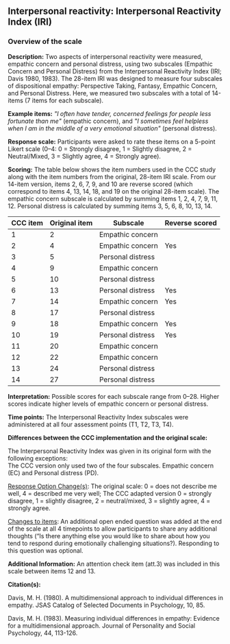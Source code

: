 ## Interpersonal reactivity: Interpersonal Reactivity Index (IRI)   


### Overview of the scale

**Description:** Two aspects of interpersonal reactivity were measured, empathic 
concern and personal distress, using two subscales (Empathic Concern and Personal 
Distress) from the Interpersonal Reactivity Index (IRI; Davis 1980, 1983). The 
28-item IRI was designed to measure four subscales of dispositional empathy: 
Perspective Taking, Fantasy, Empathic Concern, and Personal Distress. Here, we 
measured two subscales with a total of 14-items (7 items for each subscale).   




**Example items:** *"I often have tender, concerned feelings for people less fortunate than me"*
(empathic concern), and 
*"I sometimes feel helpless when I am in the middle of a very emotional situation"*
(personal distress).  

**Response scale:** Participants were asked to rate these items on a 5-point 
Likert scale (0–4: 0 = Strongly disagree, 1 = Slightly disagree, 2 = Neutral/Mixed, 
3 = Slightly agree, 4 = Strongly agree).  



**Scoring:** The table below shows the item numbers used in the CCC study along 
with the item numbers from the original, 28-item IRI scale. From our 14-item 
version, items 2, 6, 7, 9, and 10 are reverse scored (which correspond to items 
4, 13, 14, 18, and 19 on the original 28-item scale). The empathic concern 
subscale is calculated by summing items 1, 2, 4, 7, 9, 11, 12. Personal distress 
is calculated by summing items 3, 5, 6, 8, 10, 13, 14. 


| CCC item | Original item | Subscale           | Reverse scored |
|----------|---------------|--------------------|----------------|
| 1        | 2             | Empathic concern   |                |
| 2        | 4             | Empathic concern   | Yes            |
| 3        | 5             | Personal distress  |                |
| 4        | 9             | Empathic concern   |                |
| 5        | 10            | Personal distress  |                |
| 6        | 13            | Personal distress  | Yes            |
| 7        | 14            | Empathic concern   | Yes            |
| 8        | 17            | Personal distress  |                |
| 9        | 18            | Empathic concern   | Yes            |
| 10       | 19            | Personal distress  | Yes            |
| 11       | 20            | Empathic concern   |                |
| 12       | 22            | Empathic concern   |                |
| 13       | 24            | Personal distress  |                |
| 14       | 27            | Personal distress  |                |




**Interpretation:** Possible scores for each subscale range from 0–28. Higher 
scores indicate higher levels of empathic concern or personal distress.   




**Time points:** The Interpersonal Reactivity Index subscales were administered 
at all four assessment points (T1, T2, T3, T4).   

**Differences between the CCC implementation and the original scale:**

The Interpersonal Reactivity Index was given in its original form with the 
following exceptions:  
The CCC version only used two of the four subscales. Empathic concern (EC) and 
Personal distress (PD).  

<u>Response Option Change(s)</u>: The original scale: 0 = does not describe me
well, 4 = described me very well; The CCC adapted version 0 = strongly disagree, 
1 = slightly disagree, 2 = neutral/mixed, 3 = slightly agree, 4 = strongly agree.  

<u>Changes to items</u>: An additional open ended question was added at the 
end of the scale at all 4 timepoints to allow participants to share any 
additional thoughts (“Is there anything else you would like to share about 
how you tend to respond during emotionally challenging situations?). Responding 
to this question was optional.   

**Additional Information:**
An attention check item (att.3) was included in this scale between items 12 and 13. 



**Citation(s):**  

Davis, M. H. (1980). A multidimensional approach to individual differences in 
empathy. JSAS Catalog of Selected Documents in Psychology, 10, 85.  

Davis, M. H. (1983). Measuring individual differences in empathy: Evidence for 
a multidimensional approach. Journal of Personality and Social Psychology, 
44, 113-126.  

